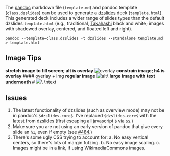 

The [pandoc](http://johnmacfarlane.net/pandoc/README.html) markdown file (`template.md`) and pandoc template (`class.dzslides`) can be used to generate a [dzslides](http://paulrouget.com/dzslides/) deck (`template.html`). This generated deck includes a wider range of slides types than the default dzslides `template.html` (e.g., traditional, [Takahashi](http://en.wikipedia.org/wiki/Takahashi_method) black and white; images with shadowed overlay, centered, and floated left and right).

~~~~
pandoc --template=class.dzslides -t dzslides --standalone template.md > template.html
~~~~

## Image Tips

**stretch image to fill screen; alt is overlay**
    ![overlay](media/img.jpg)
**constrain image; h4 is overlay**
    #### overlay + img
**regular image**
    ![alt](media/img.jpg)\ 
**large image with text underneath**
    # ![](media/beat-up-Anita-Sarkeesian.jpg)\ \ntext

## Issues

1. The latest functionality of dzslides (such as overview mode) may not be in pandoc's `$dzslides-core$`. I've replaced `$dzslides-core$` with the latest from dzslides (first escaping all javascript `$` via `$$`.)
2. Make sure you are not using an early version of pandoc that give every slide an `h1`, even if empty (see [#484](https://github.com/jgm/pandoc/issues/484).)
3. There's some ugly CSS trying to account for:
    a. No easy vertical centers, so there's lots of margin futzing.
    b. No easy image scaling.
    c. Images might be in a link, if using WikimediaCommons images.